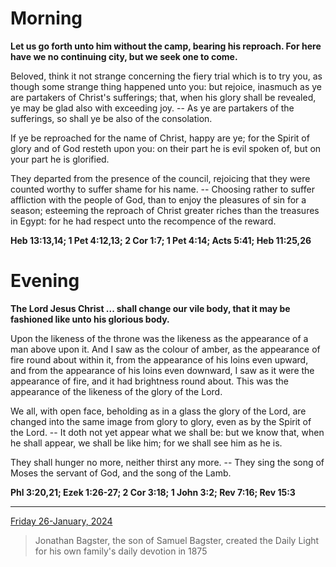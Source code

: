 # Morning

**Let us go forth unto him without the camp, bearing his reproach. For here have we no continuing city, but we seek one to come.**
 
Beloved, think it not strange concerning the fiery trial which is to try you, as though some strange thing happened unto you: but rejoice, inasmuch as ye are partakers of Christ's sufferings; that, when his glory shall be revealed, ye may be glad also with exceeding joy. -- As ye are partakers of the sufferings, so shall ye be also of the consolation.
 
If ye be reproached for the name of Christ, happy are ye; for the Spirit of glory and of God resteth upon you: on their part he is evil spoken of, but on your part he is glorified.
 
They departed from the presence of the council, rejoicing that they were counted worthy to suffer shame for his name. -- Choosing rather to suffer affliction with the people of God, than to enjoy the pleasures of sin for a season; esteeming the reproach of Christ greater riches than the treasures in Egypt: for he had respect unto the recompence of the reward.  

**Heb 13:13,14; 1 Pet 4:12,13; 2 Cor 1:7; 1 Pet 4:14; Acts 5:41; Heb 11:25,26**

# Evening

**The Lord Jesus Christ ... shall change our vile body, that it may be fashioned like unto his glorious body.**
 
Upon the likeness of the throne was the likeness as the appearance of a man above upon it. And I saw as the colour of amber, as the appearance of fire round about within it, from the appearance of his loins even upward, and from the appearance of his loins even downward, I saw as it were the appearance of fire, and it had brightness round about. This was the appearance of the likeness of the glory of the Lord.
 
We all, with open face, beholding as in a glass the glory of the Lord, are changed into the same image from glory to glory, even as by the Spirit of the Lord. -- It doth not yet appear what we shall be: but we know that, when he shall appear, we shall be like him; for we shall see him as he is.
 
They shall hunger no more, neither thirst any more. -- They sing the song of Moses the servant of God, and the song of the Lamb.  

**Phl 3:20,21; Ezek 1:26-27; 2 Cor 3:18; 1 John 3:2; Rev 7:16; Rev 15:3**

---

[Friday 26-January, 2024](https://t.me/s/daily_light)

> Jonathan Bagster, the son of Samuel Bagster, created the Daily Light for his own family's daily devotion in 1875

